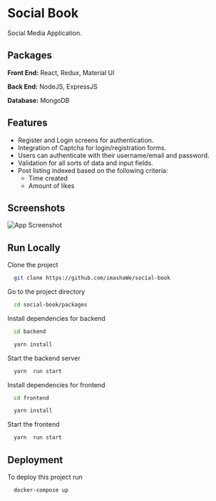 
# Social Book
Social Media Application. 


## Packages

**Front End:** React, Redux, Material UI

**Back End:** NodeJS, ExpressJS

**Database:** MongoDB


## Features

- Register and Login screens for authentication.
- Integration of Captcha for login/registration forms.
- Users can authenticate with their username/email and password.
- Validation for all sorts of data and input fields.
- Post listing indexed based on the following criteria:
  -  Time created
  -  Amount of likes


## Screenshots

![App Screenshot](https://via.placeholder.com/468x300?text=App+Screenshot+Here)



## Run Locally

Clone the project

```bash
  git clone https://github.com/imashaWe/social-book
```

Go to the project directory

```bash
  cd social-book/packages
```

Install dependencies for backend

```bash
  cd backend
```
```bash
  yarn install
```

Start the backend server

```bash
  yarn  run start
```

Install dependencies for frontend

```bash
  cd frontend
```
```bash
  yarn install
```

Start the frontend

```bash
  yarn  run start
```

## Deployment

To deploy this project run

```bash
  docker-compose up
```
